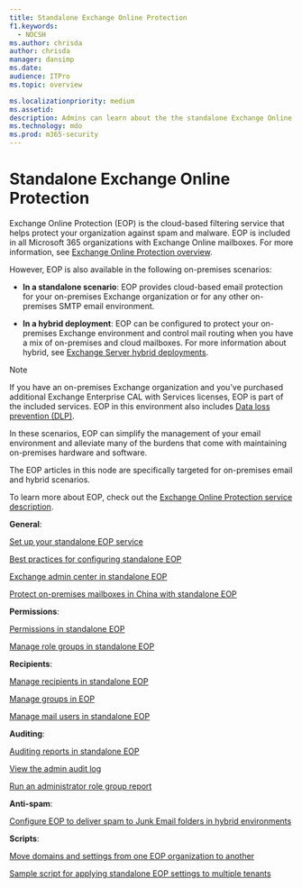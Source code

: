 ```yaml
---
title: Standalone Exchange Online Protection
f1.keywords: 
  - NOCSH
ms.author: chrisda
author: chrisda
manager: dansimp
ms.date: 
audience: ITPro
ms.topic: overview

ms.localizationpriority: medium
ms.assetid:
description: Admins can learn about the the standalone Exchange Online Protection (EOP) that used to protect on-premises email environments (including hybrid environments).
ms.technology: mdo
ms.prod: m365-security
---
```


# Standalone Exchange Online Protection

Exchange Online Protection (EOP) is the cloud-based filtering service that helps protect your organization against spam and malware. EOP is included in all Microsoft 365 organizations with Exchange Online mailboxes. For more information, see [Exchange Online Protection overview](/microsoft-365/security/office-365-security/exchange-online-protection-overview).

However, EOP is also available in the following on-premises scenarios:

- **In a standalone scenario**: EOP provides cloud-based email protection for your on-premises Exchange organization or for any other on-premises SMTP email environment.

- **In a hybrid deployment**: EOP can be configured to protect your on-premises Exchange environment and control mail routing when you have a mix of on-premises and cloud mailboxes. For more information about hybrid, see [Exchange Server hybrid deployments](../exchange-hybrid.md).

> [!NOTE]
> If you have an on-premises Exchange organization and you've purchased additional Exchange Enterprise CAL with Services licenses, EOP is part of the included services. EOP in this environment also includes [Data loss prevention (DLP)](/exchange/security-and-compliance/data-loss-prevention/data-loss-prevention).

In these scenarios, EOP can simplify the management of your email environment and alleviate many of the burdens that come with maintaining on-premises hardware and software.

The EOP articles in this node are specifically targeted for on-premises email and hybrid scenarios.

To learn more about EOP, check out the [Exchange Online Protection service description](/office365/servicedescriptions/exchange-online-protection-service-description/exchange-online-protection-service-description).

**General**:

[Set up your standalone EOP service](set-up-your-eop-service.md)

[Best practices for configuring standalone EOP](best-practices-for-configuring-eop.md)

[Exchange admin center in standalone EOP](exchange-admin-center-eop.md)

[Protect on-premises mailboxes in China with standalone EOP](standalone-eop-china.md)

**Permissions**:

[Permissions in standalone EOP](feature-permissions-in-eop.md)

[Manage role groups in standalone EOP](manage-admin-role-group-permissions-in-eop.md)

**Recipients**:

[Manage recipients in standalone EOP](manage-recipients-in-eop.md)

[Manage groups in EOP](manage-groups-in-eop.md)

[Manage mail users in standalone EOP](manage-mail-users-in-eop.md)

**Auditing**:

[Auditing reports in standalone EOP](auditing-reports-in-eop.md)

[View the admin audit log](/exchange/security-and-compliance/exchange-auditing-reports/view-administrator-audit-log)

[Run an administrator role group report](/exchange/security-and-compliance/exchange-auditing-reports/search-role-group-changes)

**Anti-spam**:

[Configure EOP to deliver spam to Junk Email folders in hybrid environments](configure-eop-spam-protection-hybrid.md)

**Scripts**:

[Move domains and settings from one EOP organization to another](move-domains-and-settings-between-eop-orgs.md)

[Sample script for applying standalone EOP settings to multiple tenants](sample-script-standalone-eop-settings-to-multiple-tenants.md)
